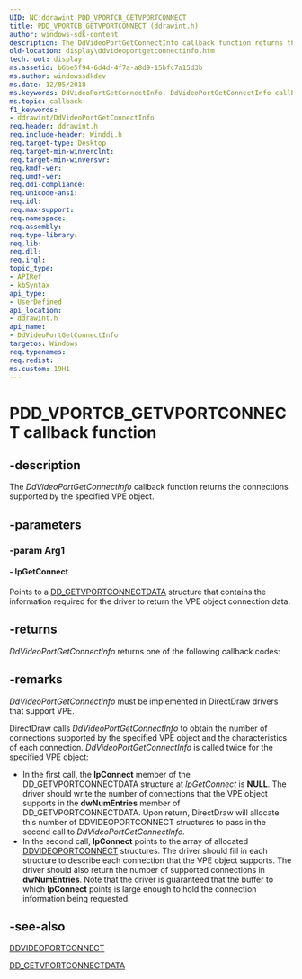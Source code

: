 ```yaml
---
UID: NC:ddrawint.PDD_VPORTCB_GETVPORTCONNECT
title: PDD_VPORTCB_GETVPORTCONNECT (ddrawint.h)
author: windows-sdk-content
description: The DdVideoPortGetConnectInfo callback function returns the connections supported by the specified VPE object.
old-location: display\ddvideoportgetconnectinfo.htm
tech.root: display
ms.assetid: b6be5f94-6d4d-4f7a-a8d9-15bfc7a15d3b
ms.author: windowssdkdev
ms.date: 12/05/2018
ms.keywords: DdVideoPortGetConnectInfo, DdVideoPortGetConnectInfo callback function [Display Devices], PDD_VPORTCB_GETVPORTCONNECT, PDD_VPORTCB_GETVPORTCONNECT callback, ddfncs_10f9e183-b3f5-42c4-b97a-c44f8b5ea791.xml, ddrawint/DdVideoPortGetConnectInfo, display.ddvideoportgetconnectinfo
ms.topic: callback
f1_keywords:
- ddrawint/DdVideoPortGetConnectInfo
req.header: ddrawint.h
req.include-header: Winddi.h
req.target-type: Desktop
req.target-min-winverclnt: 
req.target-min-winversvr: 
req.kmdf-ver: 
req.umdf-ver: 
req.ddi-compliance: 
req.unicode-ansi: 
req.idl: 
req.max-support: 
req.namespace: 
req.assembly: 
req.type-library: 
req.lib: 
req.dll: 
req.irql: 
topic_type:
- APIRef
- kbSyntax
api_type:
- UserDefined
api_location:
- ddrawint.h
api_name:
- DdVideoPortGetConnectInfo
targetos: Windows
req.typenames: 
req.redist: 
ms.custom: 19H1
---
```


# PDD_VPORTCB_GETVPORTCONNECT callback function


## -description


The <i>DdVideoPortGetConnectInfo</i> callback function returns the connections supported by the specified VPE object.


## -parameters




### -param Arg1








#### - lpGetConnect

Points to a <a href="https://docs.microsoft.com/windows/desktop/api/ddrawint/ns-ddrawint-dd_getvportconnectdata">DD_GETVPORTCONNECTDATA</a> structure that contains the information required for the driver to return the VPE object connection data.


## -returns



<i>DdVideoPortGetConnectInfo</i> returns one of the following callback codes:




## -remarks



<i>DdVideoPortGetConnectInfo</i> must be implemented in DirectDraw drivers that support VPE.

DirectDraw calls <i>DdVideoPortGetConnectInfo</i> to obtain the number of connections supported by the specified VPE object and the characteristics of each connection. <i>DdVideoPortGetConnectInfo</i> is called twice for the specified VPE object:

<ul>
<li>
In the first call, the <b>lpConnect</b> member of the DD_GETVPORTCONNECTDATA structure at <i>lpGetConnect</i> is <b>NULL</b>. The driver should write the number of connections that the VPE object supports in the <b>dwNumEntries</b> member of DD_GETVPORTCONNECTDATA. Upon return, DirectDraw will allocate this number of DDVIDEOPORTCONNECT structures to pass in the second call to <i>DdVideoPortGetConnectInfo</i>.

</li>
<li>
In the second call, <b>lpConnect</b> points to the array of allocated <a href="https://docs.microsoft.com/windows-hardware/drivers/ddi/content/ksmedia/ns-ksmedia-_ddvideoportconnect">DDVIDEOPORTCONNECT</a> structures. The driver should fill in each structure to describe each connection that the VPE object supports. The driver should also return the number of supported connections in <b>dwNumEntries</b>. Note that the driver is guaranteed that the buffer to which <b>lpConnect</b> points is large enough to hold the connection information being requested.

</li>
</ul>



## -see-also




<a href="https://docs.microsoft.com/windows-hardware/drivers/ddi/content/ksmedia/ns-ksmedia-_ddvideoportconnect">DDVIDEOPORTCONNECT</a>



<a href="https://docs.microsoft.com/windows/desktop/api/ddrawint/ns-ddrawint-dd_getvportconnectdata">DD_GETVPORTCONNECTDATA</a>
 

 

